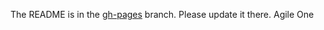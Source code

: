 The README is in the [gh-pages](https://github.com/capitalone/Hygieia/blob/gh-pages/pages/hygieia/core/core.md) branch. Please update it there.
Agile One 
